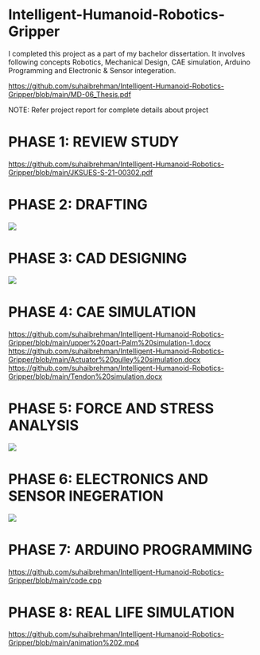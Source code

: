 # Intelligent-Humanoid-Robotics-Gripper
I completed this project as a part of my bachelor dissertation. It involves following concepts Robotics, Mechanical Design, CAE simulation, Arduino Programming and Electronic & Sensor integeration.

https://github.com/suhaibrehman/Intelligent-Humanoid-Robotics-Gripper/blob/main/MD-06_Thesis.pdf 

NOTE: Refer project report for complete details about project

# PHASE 1: REVIEW STUDY

https://github.com/suhaibrehman/Intelligent-Humanoid-Robotics-Gripper/blob/main/JKSUES-S-21-00302.pdf

# PHASE 2: DRAFTING

<img src="https://raw.githubusercontent.com/suhaibrehman/Intelligent-Humanoid-Robotics-Gripper/main/5%20finger%20gripper.PNG"/> 

# PHASE 3: CAD DESIGNING

<img src="https://raw.githubusercontent.com/suhaibrehman/Intelligent-Humanoid-Robotics-Gripper/main/1.3.png"/> 

# PHASE 4: CAE SIMULATION

https://github.com/suhaibrehman/Intelligent-Humanoid-Robotics-Gripper/blob/main/upper%20part-Palm%20simulation-1.docx
https://github.com/suhaibrehman/Intelligent-Humanoid-Robotics-Gripper/blob/main/Actuator%20pulley%20simulation.docx
https://github.com/suhaibrehman/Intelligent-Humanoid-Robotics-Gripper/blob/main/Tendon%20simulation.docx

# PHASE 5: FORCE AND STRESS ANALYSIS

<img src="https://raw.githubusercontent.com/suhaibrehman/Intelligent-Humanoid-Robotics-Gripper/main/Graph1.png"/> 

# PHASE 6: ELECTRONICS AND SENSOR INEGERATION

<img src="https://raw.githubusercontent.com/suhaibrehman/Intelligent-Humanoid-Robotics-Gripper/main/arduino%20board.JPG"/> 

# PHASE 7: ARDUINO PROGRAMMING

https://github.com/suhaibrehman/Intelligent-Humanoid-Robotics-Gripper/blob/main/code.cpp

# PHASE 8: REAL LIFE SIMULATION

https://github.com/suhaibrehman/Intelligent-Humanoid-Robotics-Gripper/blob/main/animation%202.mp4



